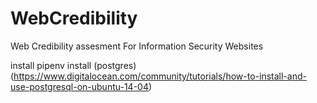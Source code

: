 # WebCredibility
Web Credibility assesment For Information Security Websites


install pipenv
install (postgres)(https://www.digitalocean.com/community/tutorials/how-to-install-and-use-postgresql-on-ubuntu-14-04) 
